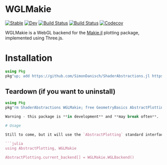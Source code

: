 # WGLMakie

[![Stable](https://img.shields.io/badge/docs-stable-blue.svg)](https://SimonDanisch.github.io/WGLMakie.jl/stable)
[![Dev](https://img.shields.io/badge/docs-dev-blue.svg)](https://SimonDanisch.github.io/WGLMakie.jl/dev)
[![Build Status](https://travis-ci.com/SimonDanisch/WGLMakie.jl.svg?branch=master)](https://travis-ci.com/SimonDanisch/WGLMakie.jl)
[![Build Status](https://ci.appveyor.com/api/projects/status/github/SimonDanisch/WGLMakie.jl?svg=true)](https://ci.appveyor.com/project/SimonDanisch/WGLMakie-jl)
[![Codecov](https://codecov.io/gh/SimonDanisch/WGLMakie.jl/branch/master/graph/badge.svg)](https://codecov.io/gh/SimonDanisch/WGLMakie.jl)

WGLMakie is a WebGL backend for the [Makie.jl](https://www.github.com/JuliaPlots/Makie.jl) plotting package, implemented using Three.js.

# Installation

```julia
using Pkg
pkg"up; add https://github.com/SimonDanisch/ShaderAbstractions.jl https://github.com/JuliaPlots/WGLMakie.jl GeometryBasics#master Tables Observables AbstractPlotting#sd-webgl GeometryTypes JSCall#master StaticArrays WebIO#sd-httpheader RDatasets DataFrames StatsMakie MakieGallery#master"
```

## Teardown (if you want to uninstall)

```julia
using Pkg
pkg"rm ShaderAbstractions WGLMakie; free GeometryBasics AbstractPlotting WebIO JSCall MakieGallery"

Warning - this package is **in development** and **may break often**. 

# Usage

Still to come, but it will use the `AbstractPlotting` standard interface:

```julia
using AbstractPlotting, WGLMakie

AbstractPlotting.current_backend[] = WGLMakie.WGLBackend()
```

